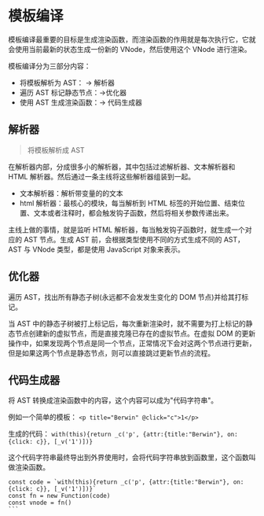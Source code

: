 # 模板编译

模板编译最重要的目标是生成渲染函数，而渲染函数的作用就是每次执行它，它就会使用当前最新的状态生成一份新的 VNode，然后使用这个 VNode 进行渲染。

模板编译分为三部分内容：

- 将模板解析为 AST： -> 解析器
- 遍历 AST 标记静态节点：->优化器
- 使用 AST 生成渲染函数：-> 代码生成器

## 解析器

> 将模板解析成 AST

在解析器内部，分成很多小的解析器，其中包括过滤解析器、文本解析器和 HTML 解析器。然后通过一条主线将这些解析器组装到一起。

- 文本解析器：解析带变量的的文本
- html 解析器：最核心的模块，每当解析到 HTML 标签的开始位置、结束位置、文本或者注释时，都会触发钩子函数，然后将相关参数传递出来。

主线上做的事情，就是监听 HTML 解析器，每当触发钩子函数时，就生成一个对应的 AST 节点。生成 AST 前，会根据类型使用不同的方式生成不同的 AST，AST 与 VNode 类型，都是使用 JavaScript 对象来表示。

## 优化器

遍历 AST，找出所有静态子树(永远都不会发发生变化的 DOM 节点)并给其打标记。

当 AST 中的静态子树被打上标记后，每次重新渲染时，就不需要为打上标记的静态节点创建新的虚拟节点，而是直接克隆已存在的虚拟节点。在虚拟 DOM 的更新操作中，如果发现两个节点是同一个节点，正常情况下会对这两个节点进行更新，但是如果这两个节点是静态节点，则可以直接跳过更新节点的流程。

## 代码生成器

将 AST 转换成渲染函数中的内容，这个内容可以成为"代码字符串"。

例如一个简单的模板：
`<p title="Berwin" @click="c">1</p>`

生成的代码：
`with(this){return _c('p', {attr:{title:"Berwin"}, on:{click: c}}, [_v('1')])}`

这个代码字符串最终导出到外界使用时，会将代码字符串放到函数里，这个函数叫做渲染函数。

````JS
const code = `with(this){return _c('p', {attr:{title:"Berwin"}, on:{click: c}}, [_v('1')])}`
const fn = new Function(code)
const vnode = fn()
```
````
